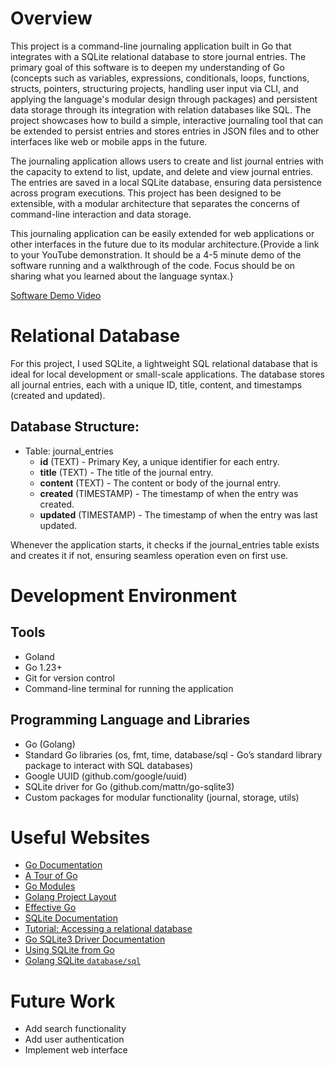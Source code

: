 # Overview
This project is a command-line journaling application built in Go that integrates with a SQLite relational database to store journal entries. 
The primary goal of this software is to deepen my understanding of Go (concepts such as variables, expressions, conditionals, loops, functions, structs, pointers, structuring projects,
handling user input via CLI, and applying the language's modular design through packages) and persistent data storage through its integration with relation databases like SQL. 
The project showcases how to build a simple, interactive journaling tool that can be extended to persist entries and stores entries in JSON files and to other interfaces like web or mobile apps in the future.

The journaling application allows users to create and list journal entries with the capacity to extend to list, update, and delete and view journal entries. The entries are saved in a local SQLite database, ensuring data persistence across program executions. This project has been designed to be extensible, with a modular architecture that separates the concerns of command-line interaction and data storage.

This journaling application can be easily extended for web applications or other interfaces in the future due to its modular architecture.{Provide a link to your YouTube demonstration. It should be a 4-5 minute demo of the software running and a walkthrough of the code. Focus should be on sharing what you learned about the language syntax.}

[Software Demo Video](https://youtu.be/K_7iwzL7ORE)

# Relational Database
For this project, I used SQLite, a lightweight SQL relational database that is ideal for local development or small-scale applications. The database stores all journal entries, each with a unique ID, title, content, and timestamps (created and updated).

## Database Structure:
- Table: journal_entries
    - **id** (TEXT) - Primary Key, a unique identifier for each entry.
    - **title** (TEXT) - The title of the journal entry.
    - **content** (TEXT) - The content or body of the journal entry.
    - **created** (TIMESTAMP) - The timestamp of when the entry was created.
    - **updated** (TIMESTAMP) - The timestamp of when the entry was last updated.

Whenever the application starts, it checks if the journal_entries table exists and creates it if not, ensuring seamless operation even on first use.

# Development Environment

## Tools
- Goland
- Go 1.23+
- Git for version control
- Command-line terminal for running the application

## Programming Language and Libraries
- Go (Golang)
- Standard Go libraries (os, fmt, time, database/sql - Go’s standard library package to interact with SQL databases)
- Google UUID (github.com/google/uuid)
- SQLite driver for Go (github.com/mattn/go-sqlite3)
- Custom packages for modular functionality (journal, storage, utils)

# Useful Websites

- [Go Documentation](https://golang.org/doc/)
- [A Tour of Go](https://go.dev/tour/list)
- [Go Modules](https://blog.golang.org/using-go-modules)
- [Golang Project Layout](https://github.com/golang-standards/project-layout)
- [Effective Go](https://golang.org/doc/effective_go.html)
- [SQLite Documentation](https://www.sqlite.org/docs.html)
- [Tutorial: Accessing a relational database](https://go.dev/doc/tutorial/database-access)
- [Go SQLite3 Driver Documentation](https://pkg.go.dev/github.com/mattn/go-sqlite3)
- [Using SQLite from Go](https://practicalgobook.net/posts/go-sqlite-no-cgo/)
- [Golang SQLite `database/sql`](https://earthly.dev/blog/golang-sqlite/)

# Future Work

- Add search functionality
- Add user authentication 
- Implement web interface